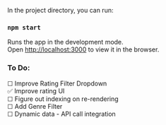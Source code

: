 In the project directory, you can run:

### `npm start`

Runs the app in the development mode.\
Open [http://localhost:3000](http://localhost:3000) to view it in the browser.

### To Do:
&#9744; Improve Rating Filter Dropdown  
:white_check_mark: Improve rating UI  
&#9744; Figure out indexing on re-rendering  
&#9744; Add Genre Filter  
&#9744; Dynamic data - API call integration 